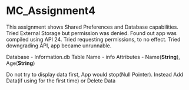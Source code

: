 # MC_Assignment4

This assignment shows Shared Preferences and Database capabilities. 
Tried External Storage but permission was denied. 
Found out app was compiled using API 24. 
Tried requesting permissions, to no effect.
Tried downgrading API, app became unrunnable.

Database - Information.db
Table Name - info
Attributes - Name(**String**), Age(**String**)

Do not try to display data first, App would stop(Null Pointer).
Instead Add Data(if using for the first time)
or Delete Data

